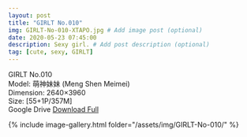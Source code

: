 ```yaml
---
layout: post
title: "GIRLT No.010"
img: GIRLT-No-010-XTAPO.jpg # Add image post (optional)
date: 2020-05-23 07:45:00
description: Sexy girl. # Add post description (optional)
tag: [cute, sexy, GIRLT]
---
```

GIRLT No.010  
Model: 萌神妹妹 (Meng Shen Meimei)  
Dimension: 2640×3960  
Size: [55+1P/357M]  
Google Drive [Download Full](http://gestyy.com/e0KaI5)

{% include image-gallery.html folder="/assets/img/GIRLT-No-010/" %}
